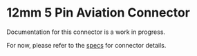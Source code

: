 # 12mm 5 Pin Aviation Connector
Documentation for this connector is a work in progress.

For now, please refer to the [specs](specs.yaml) for connector details.
